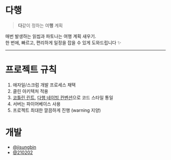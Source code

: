 # 다행

> **다**같이 정하는 여**행** 계획

매번 발생하는 읽씹과 파토나는 여행 계획 새우기. <br>
한 번에, 빠르고, 편리하게 일정을 잡을 수 있게 도와드립니다 ✨

---

#  프로젝트 규칙

1. 애자일/스크럼 개발 프로세스 채택
2. 클린 아키텍처 적용
3. [코틀린 린트](https://ktlint.github.io/), [다행 네이빙 컨벤션](https://github.com/dahaeng/dahaeng-android/blob/develop/naming-convention.md)으로 코드 스타일 통일
4. 서버는 파이어베이스 사용
5. 프로젝트 최대한 깔끔하게 진행 (warning 지양)

# 개발

- [@jisungbin](https://github.com/jisungbin)
- [@210202](https://github.com/jkey20)
